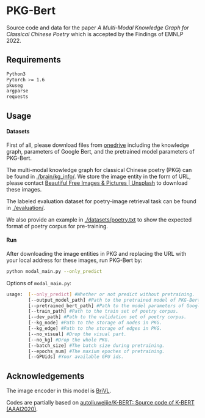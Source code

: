 # PKG-Bert

Source code and data for the paper *A Multi-Modal Knowledge Graph for Classical Chinese Poetry* which is accepted by the Findings of EMNLP 2022.



## Requirements

```bash
Python3
Pytorch >= 1.6
pkuseg
argparse
requests
```



## Usage

#### Datasets

First of all, please download files from [onedrive](https://bupteducn-my.sharepoint.com/:f:/g/personal/liyuqing_bupt_edu_cn/EoeeIc4jc_1HqGL2JSOf7yAB6hgr2Q1qoKNoHuu6EJjCag?e=449dii) including the knowledge graph, parameters of Google Bert, and the pretrained model parameters of PKG-Bert.

The multi-modal knowledge graph for classical Chinese poetry (PKG) can be found in [./brain/kg_info/](./brain/kg_info/). We store the image entity in the form of URL, please contact [Beautiful Free Images & Pictures | Unsplash](https://unsplash.com/) to download these images.

The labeled evaluation dataset for poetry-image retrieval task can be found in [./evaluation/](./evaluation/).

We also provide an example in [./datasets/poetry.txt](./datasets/poetry.txt) to show the expected format of poetry corpus for pre-training.

#### Run

After downloading the image entities in PKG and replacing the URL with your local address for these images, run PKG-Bert by:

```bash
python modal_main.py --only_predict
```

Options of `modal_main.py`:

```bash
usage: 	[--only_predict] #Whether or not predict without pretraining.
		[--output_model_path] #Path to the pretrained model of PKG-Bert.
		[--pretrained_bert_path] #Path to the model parameters of Google Bert.
		[--train_path] #Path to the train set of poetry corpus.
		[--dev_path] #Path to the validation set of poetry corpus.
		[--kg_node] #Path to the storage of nodes in PKG.
		[--kg_edge] #Path to the storage of edges in PKG.
		[--no_visual] #Drop the visual part.
		[--no_kg] #Drop the whole PKG.
        [--batch_size] #The batch size during pretraining.
        [--epochs_num] #The maxium epoches of pretraining.
        [--GPUids] #Your available GPU ids.
```



## Acknowledgements

The image encoder in this model is [BriVL](https://github.com/chuhaojin/WenLan-api-document).

Codes are partially based on [autoliuweijie/K-BERT: Source code of K-BERT (AAAI2020)](https://github.com/autoliuweijie/K-BERT).

